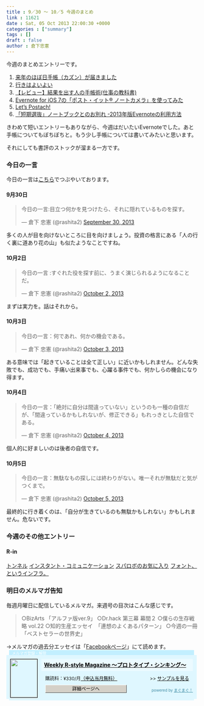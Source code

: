 ```yaml
---
title : 9／30 〜 10／5 今週のまとめ
link : 11621
date : Sat, 05 Oct 2013 22:00:30 +0000
categories : ["summary"]
tags : []
draft : false
author : 倉下忠憲
---
```


今週のまとめエントリーです。
 
<ol>
<li><a href="https://rashita.net/blog/?p=11543" target="_blank">来年のほぼ日手帳（カズン）が届きました</a></li>
<li><a href="https://rashita.net/blog/?p=11564" target="_blank">行きはよいよい</a></li>
<li><a href="https://rashita.net/blog/?p=11571" target="_blank">【レビュー】結果を出す人の手帳術(仕事の教科書)</a></li>
<li><a href="https://rashita.net/blog/?p=11575" target="_blank">Evernote for iOS 7の「ポスト・イット® ノートカメラ」を使ってみた</a></li>
<li><a href="https://rashita.net/blog/?p=11602" target="_blank">Let’s Postach!</a></li>
<li><a href="https://rashita.net/blog/?p=11613" target="_blank">「短期選抜」ノートブックとのお別れ -2013年版Evernoteの利用方法</a></li>
</ol>

きわめて短いエントリーもありながら、今週はだいたいEvernoteでした。あと手帳についてもぼちぼちと。もう少し手帳については書いてみたいと思います。

それにしても書評のストックが溜まる一方です。

<h3>今日の一言</h3>
今日の一言は<a href="http://twitter.com/rashita2 ">こちら</a>でつぶやいております。

<h4>9月30日</h4>
<blockquote class="twitter-tweet"><p>今日の一言:目立つ何かを見つけたら、それに隠れているものを探す。</p>&mdash; 倉下 忠憲 (@rashita2) <a href="https://twitter.com/rashita2/statuses/384693422348439552">September 30, 2013</a></blockquote>
<script async src="//platform.twitter.com/widgets.js" charset="utf-8"></script>

多くの人が目を向けないところに目を向けましょう。投資の格言にある「人の行く裏に道あり花の山」も似たようなことですね。

<h4>10月2日</h4>
<blockquote class="twitter-tweet"><p>今日の一言 :すぐれた役を探す前に、うまく演じられるようになることだ。</p>&mdash; 倉下 忠憲 (@rashita2) <a href="https://twitter.com/rashita2/statuses/385361537063333890">October 2, 2013</a></blockquote>
<script async src="//platform.twitter.com/widgets.js" charset="utf-8"></script>

まずは実力を。話はそれから。

<h4>10月3日</h4>
<blockquote class="twitter-tweet"><p>今日の一言：何であれ、何かの機会である。</p>&mdash; 倉下 忠憲 (@rashita2) <a href="https://twitter.com/rashita2/statuses/385769093078331394">October 3, 2013</a></blockquote>
<script async src="//platform.twitter.com/widgets.js" charset="utf-8"></script>

ある意味では「起きていることは全て正しい」に近いかもしれません。どんな失敗でも、成功でも、手痛い出来事でも、心躍る事件でも、何かしらの機会になり得ます。

<h4>10月4日</h4>
<blockquote class="twitter-tweet"><p>今日の一言：「絶対に自分は間違っていない」というのも一種の自信だが、「間違っているかもしれないが、修正できる」もれっきとした自信である。</p>&mdash; 倉下 忠憲 (@rashita2) <a href="https://twitter.com/rashita2/statuses/386038018152214528">October 4, 2013</a></blockquote>
<script async src="//platform.twitter.com/widgets.js" charset="utf-8"></script>

個人的に好ましいのは後者の自信です。

<h4>10月5日</h4>
<blockquote class="twitter-tweet"><p>今日の一言：無駄なもの探しには終わりがない。唯一それが無駄だと気がつくまで。</p>&mdash; 倉下 忠憲 (@rashita2) <a href="https://twitter.com/rashita2/statuses/386443630296047617">October 5, 2013</a></blockquote>
<script async src="//platform.twitter.com/widgets.js" charset="utf-8"></script>

最終的に行き着くのは、「自分が生きているのも無駄かもしれない」かもしれません。危ないです。

<h3>今週のその他エントリー</h3>
<H4>R-in</H4>
<a href="http://rashita.postach.io/tonneru" target="_blank">トンネル</a>
<a href="http://rashita.postach.io/insutantokomiyunikeshiyon" target="_blank">インスタント・コミュニケーション</a>
<a href="http://rashita.postach.io/suparobonooqi-niru-ri" target="_blank">スパロボのお気に入り</a>
<a href="http://rashita.postach.io/huonto-toiuinhura" target="_blank">フォント、というインフラ。</a>

<h3>明日のメルマガ告知</h3>
毎週月曜日に配信しているメルマガ。来週号の目次はこんな感じです。
<blockquote>
○BizArts 「アルファ版ver.9」
○Dr.hack 第三幕 幕間２
○僕らの生存戦略 vol.22
○知的生産エッセイ　「連想のよくあるパターン」
○今週の一冊　「ベストセラーの世界史」
</blockquote>
→メルマガの過去分エッセイは「<a href="http://www.facebook.com/home.php#!/rashitaportal">Facebookページ</a>」にて読めます。

<div style="width:500px;margin-bottom:20px;">
<div style="height:13px;background:url(http://img.mag2.com/mag2/common/publ/pub-form/wide_b_left_top.gif) no-repeat left top;"><div style="height:13px;background:url(http://img.mag2.com/mag2/common/publ/pub-form/wide_b_right_top.gif) no-repeat right top;"><div style="margin:0 7px;padding-left:8px; height:13px; color:#fff; background:#c2efff url(http://img.mag2.com/mag2/common/publ/pub-form/wide_b_tit.gif) no-repeat left top; font-size:10px;">メルマガ登録・解除</div></div></div>
<div style="padding:10px 0;background:#dff7ff url(http://img.mag2.com/mag2/common/publ/pub-form/wide_b_bg.gif) repeat-x;font-size:12px;"><a href="http://www.mag2.com/m/0001185133.html" style="border:none;"><img src="http://www.mag2.com/images/MagazineCover/0001185133c.gif" width="70" height="100" style="margin:0 10px; position:absolute; border:#000 1px solid;" /></a>
<div style="margin:0 10px 0 92px; position:relative; height:95px;">
<div style="padding:8px 7px; background-color: #ebfaff; font-weight:bold; font-size:14px; line-height:1.2;"><a href="http://www.mag2.com/m/0001185133.html" style="color:#000;">Weekly R-style Magazine ～プロトタイプ・シンキング～ </a></div>
<div style="padding:10px 0 0 10px;">購読料：&yen;330/月<a href="http://www.mag2.com/read/charge.html" style="color:#000;">（申込当月無料）</a><span style="position:absolute; right:10px;">&gt;&gt;&nbsp;<a href="http://www.mag2.com/sample/0001185133.html" target="_blank" style="color:#000;">サンプルを見る</a></span></div><div style="margin:10px 0 0 10px; height:20px;position:relative;"><a href="http://www.mag2.com/m/0001185133.html" style="color:#000;text-decoration:none;"><span style="padding:2px 70px;border:#404040 1px solid;border-top-color:#fff;border-left-color:#fff;background-color:#d4d0c8;text-align:center;">詳細ページへ</span></a><span style="position:absolute; right:0; bottom:0; color:#3f8ba5; font-size:10px;">powered by <a href="http://www.mag2.com/" target="_blank" style="color:#3f8ba5;">まぐまぐ！</a></span></div></div>
</div>
<div style="height:4px;background:url(http://img.mag2.com/mag2/common/publ/pub-form/wide_b_left_bot.gif) no-repeat left top;"><div style="background:url(http://img.mag2.com/mag2/common/publ/pub-form/wide_b_right_bot.gif) no-repeat right top;"><div style="margin:0 7px;padding-left:8px; height:4px; background-color:#dff7ff; font-size:1px;">&nbsp;</div></div></div>
</div>